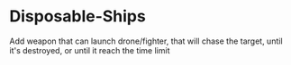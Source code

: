 # Disposable-Ships
Add weapon that can launch drone/fighter, that will chase the target, until it's destroyed, or until it reach the time limit

